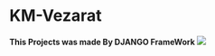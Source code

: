 # KM-Vezarat

**This Projects was made By DJANGO FrameWork**
<img src="https://img.shields.io/badge/Django-092E20?style=for-the-badge&logo=django&logoColor=green" />
